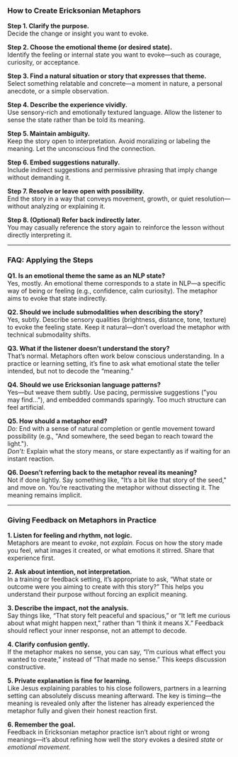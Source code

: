 ### How to Create Ericksonian Metaphors

**Step 1. Clarify the purpose.**  
Decide the change or insight you want to evoke.

**Step 2. Choose the emotional theme (or desired state).**  
Identify the feeling or internal state you want to evoke—such as courage, curiosity, or acceptance.

**Step 3. Find a natural situation or story that expresses that theme.**  
Select something relatable and concrete—a moment in nature, a personal anecdote, or a simple observation.

**Step 4. Describe the experience vividly.**  
Use sensory-rich and emotionally textured language. Allow the listener to sense the state rather than be told its meaning.

**Step 5. Maintain ambiguity.**  
Keep the story open to interpretation. Avoid moralizing or labeling the meaning. Let the unconscious find the connection.

**Step 6. Embed suggestions naturally.**  
Include indirect suggestions and permissive phrasing that imply change without demanding it.

**Step 7. Resolve or leave open with possibility.**  
End the story in a way that conveys movement, growth, or quiet resolution—without analyzing or explaining it.

**Step 8. (Optional) Refer back indirectly later.**  
You may casually reference the story again to reinforce the lesson without directly interpreting it.

---

### FAQ: Applying the Steps

**Q1. Is an emotional theme the same as an NLP state?**  
Yes, mostly. An emotional theme corresponds to a state in NLP—a specific way of being or feeling (e.g., confidence, calm curiosity). The metaphor aims to evoke that state indirectly.

**Q2. Should we include submodalities when describing the story?**  
Yes, subtly. Describe sensory qualities (brightness, distance, tone, texture) to evoke the feeling state. Keep it natural—don’t overload the metaphor with technical submodality shifts.

**Q3. What if the listener doesn’t understand the story?**  
That’s normal. Metaphors often work below conscious understanding. In a practice or learning setting, it’s fine to ask what emotional state the teller intended, but not to decode the “meaning.”

**Q4. Should we use Ericksonian language patterns?**  
Yes—but weave them subtly. Use pacing, permissive suggestions (\"you may find...\"), and embedded commands sparingly. Too much structure can feel artificial.

**Q5. How should a metaphor end?**  
*Do:* End with a sense of natural completion or gentle movement toward possibility (e.g., \"And somewhere, the seed began to reach toward the light.\").  
*Don’t:* Explain what the story means, or stare expectantly as if waiting for an instant reaction.

**Q6. Doesn’t referring back to the metaphor reveal its meaning?**  
Not if done lightly. Say something like, \"It’s a bit like that story of the seed,\" and move on. You’re reactivating the metaphor without dissecting it. The meaning remains implicit.

---

### Giving Feedback on Metaphors in Practice

**1. Listen for feeling and rhythm, not logic.**  
Metaphors are meant to *evoke*, not *explain.* Focus on how the story made you feel, what images it created, or what emotions it stirred. Share that experience first.

**2. Ask about intention, not interpretation.**  
In a training or feedback setting, it’s appropriate to ask, “What state or outcome were you aiming to create with this story?” This helps you understand their purpose without forcing an explicit meaning.

**3. Describe the impact, not the analysis.**  
Say things like, “That story felt peaceful and spacious,” or “It left me curious about what might happen next,” rather than “I think it means X.” Feedback should reflect your inner response, not an attempt to decode.

**4. Clarify confusion gently.**  
If the metaphor makes no sense, you can say, “I’m curious what effect you wanted to create,” instead of “That made no sense.” This keeps discussion constructive.

**5. Private explanation is fine for learning.**  
Like Jesus explaining parables to his close followers, partners in a learning setting can absolutely discuss meaning afterward. The key is timing—the meaning is revealed only after the listener has already experienced the metaphor fully and given their honest reaction first.

**6. Remember the goal.**  
Feedback in Ericksonian metaphor practice isn’t about right or wrong meanings—it’s about refining how well the story evokes a desired *state* or *emotional movement.*

